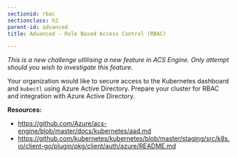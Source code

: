 ```yaml
---
sectionid: rbac
sectionclass: h2
parent-id: advanced
title: Advanced - Role Based Access Control (RBAC)

---
```


*This is a new challenge utlilising a new feature in ACS Engine. Only attempt should you wish to investigate this feature.*

Your organization would like to secure access to the Kubernetes dashboard and ``kubectl`` using Azure Active Directory. Prepare your cluster for RBAC and integration with Azure Active Directory.

**Resources:**
- <https://github.com/Azure/acs-engine/blob/master/docs/kubernetes/aad.md>
- <https://github.com/kubernetes/kubernetes/blob/master/staging/src/k8s.io/client-go/plugin/pkg/client/auth/azure/README.md>